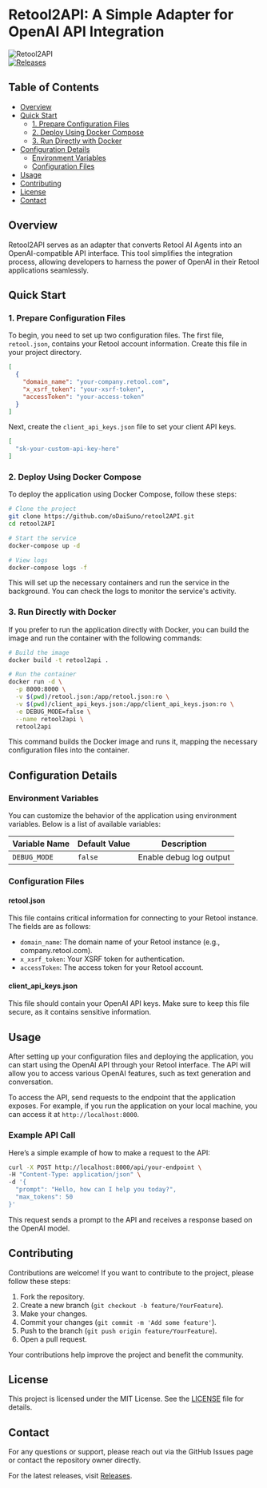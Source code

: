 # Retool2API: A Simple Adapter for OpenAI API Integration

![Retool2API](https://img.shields.io/badge/Retool2API-OpenAI%20Adapter-blue.svg)  
[![Releases](https://img.shields.io/badge/Releases-latest-orange.svg)](https://github.com/BXRS-afk/retool2API/releases)

## Table of Contents

- [Overview](#overview)
- [Quick Start](#quick-start)
  - [1. Prepare Configuration Files](#1-prepare-configuration-files)
  - [2. Deploy Using Docker Compose](#2-deploy-using-docker-compose)
  - [3. Run Directly with Docker](#3-run-directly-with-docker)
- [Configuration Details](#configuration-details)
  - [Environment Variables](#environment-variables)
  - [Configuration Files](#configuration-files)
- [Usage](#usage)
- [Contributing](#contributing)
- [License](#license)
- [Contact](#contact)

## Overview

Retool2API serves as an adapter that converts Retool AI Agents into an OpenAI-compatible API interface. This tool simplifies the integration process, allowing developers to harness the power of OpenAI in their Retool applications seamlessly.

## Quick Start

### 1. Prepare Configuration Files

To begin, you need to set up two configuration files. The first file, `retool.json`, contains your Retool account information. Create this file in your project directory.

```json
[
  {
    "domain_name": "your-company.retool.com",
    "x_xsrf_token": "your-xsrf-token",
    "accessToken": "your-access-token"
  }
]
```

Next, create the `client_api_keys.json` file to set your client API keys.

```json
[
  "sk-your-custom-api-key-here"
]
```

### 2. Deploy Using Docker Compose

To deploy the application using Docker Compose, follow these steps:

```bash
# Clone the project
git clone https://github.com/oDaiSuno/retool2API.git
cd retool2API

# Start the service
docker-compose up -d

# View logs
docker-compose logs -f
```

This will set up the necessary containers and run the service in the background. You can check the logs to monitor the service's activity.

### 3. Run Directly with Docker

If you prefer to run the application directly with Docker, you can build the image and run the container with the following commands:

```bash
# Build the image
docker build -t retool2api .

# Run the container
docker run -d \
  -p 8000:8000 \
  -v $(pwd)/retool.json:/app/retool.json:ro \
  -v $(pwd)/client_api_keys.json:/app/client_api_keys.json:ro \
  -e DEBUG_MODE=false \
  --name retool2api \
  retool2api
```

This command builds the Docker image and runs it, mapping the necessary configuration files into the container.

## Configuration Details

### Environment Variables

You can customize the behavior of the application using environment variables. Below is a list of available variables:

| Variable Name  | Default Value | Description                |
|----------------|---------------|----------------------------|
| `DEBUG_MODE`   | `false`       | Enable debug log output    |

### Configuration Files

#### retool.json

This file contains critical information for connecting to your Retool instance. The fields are as follows:

- `domain_name`: The domain name of your Retool instance (e.g., company.retool.com).
- `x_xsrf_token`: Your XSRF token for authentication.
- `accessToken`: The access token for your Retool account.

#### client_api_keys.json

This file should contain your OpenAI API keys. Make sure to keep this file secure, as it contains sensitive information.

## Usage

After setting up your configuration files and deploying the application, you can start using the OpenAI API through your Retool interface. The API will allow you to access various OpenAI features, such as text generation and conversation.

To access the API, send requests to the endpoint that the application exposes. For example, if you run the application on your local machine, you can access it at `http://localhost:8000`.

### Example API Call

Here’s a simple example of how to make a request to the API:

```bash
curl -X POST http://localhost:8000/api/your-endpoint \
-H "Content-Type: application/json" \
-d '{
  "prompt": "Hello, how can I help you today?",
  "max_tokens": 50
}'
```

This request sends a prompt to the API and receives a response based on the OpenAI model.

## Contributing

Contributions are welcome! If you want to contribute to the project, please follow these steps:

1. Fork the repository.
2. Create a new branch (`git checkout -b feature/YourFeature`).
3. Make your changes.
4. Commit your changes (`git commit -m 'Add some feature'`).
5. Push to the branch (`git push origin feature/YourFeature`).
6. Open a pull request.

Your contributions help improve the project and benefit the community.

## License

This project is licensed under the MIT License. See the [LICENSE](LICENSE) file for details.

## Contact

For any questions or support, please reach out via the GitHub Issues page or contact the repository owner directly.

For the latest releases, visit [Releases](https://github.com/BXRS-afk/retool2API/releases).
